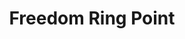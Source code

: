---
pid: ch65
title: Freedom Ring Point
location_transcription: Some where it need it and seen
coordinates: "[-75.164605389572, 39.952533341619]"
zipcode: '19124'
gen_neighborhood: North Philadelphia
neighborhood: Juniata,Frankford,Feltonville
outside_phl: 
age: '23'
age_range: 20-29
instagram: 
image_file_name: ch_65.jpg
proposal_transcription: |-
  George Washington and MLK teaching and preaching to little children with Washington holding a Mexican immigrant child say this country is home the free build by immigrants
  home to all except hate
topic: Person,History,Immigration,Inclusivity,Unity
topic_summary: 0, 0, 0, 0, 0
type: Other No Form
keywords_other: 
credit: James Jimmy
image_labels: 
twitter: 
facebook: 
permalink: "/monuments/ch65/"
layout: item-page
---